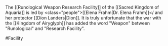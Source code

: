 The <span class="political-bodies-places">[[Runological Weapon Research Facility]]</span> of the <span class="political-bodies-places">[[Sacred Kingdom of Aquaria]]</span> is led by <class="people">[[Elena Frahm|Dr. Elena Frahm]]</<span> and her protector <span class="people">[[Dion Landers|Dion]]</span>.
It is truly unfortunate that the war with the <span class="political-bodies-places">[[Kingdom of Airyglyph]]</span> has added the word "Weapon" between "Runological" and "Research Facility".

#Facility